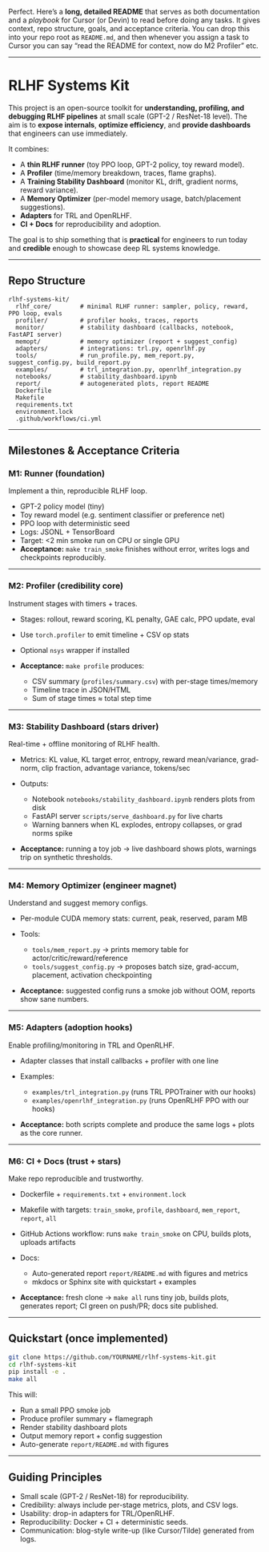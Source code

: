 Perfect. Here’s a **long, detailed README** that serves as both documentation and a *playbook* for Cursor (or Devin) to read before doing any tasks. It gives context, repo structure, goals, and acceptance criteria. You can drop this into your repo root as `README.md`, and then whenever you assign a task to Cursor you can say “read the README for context, now do M2 Profiler” etc.

---

# RLHF Systems Kit

This project is an open-source toolkit for **understanding, profiling, and debugging RLHF pipelines** at small scale (GPT-2 / ResNet-18 level). The aim is to **expose internals**, **optimize efficiency**, and **provide dashboards** that engineers can use immediately.

It combines:

* A **thin RLHF runner** (toy PPO loop, GPT-2 policy, toy reward model).
* A **Profiler** (time/memory breakdown, traces, flame graphs).
* A **Training Stability Dashboard** (monitor KL, drift, gradient norms, reward variance).
* A **Memory Optimizer** (per-model memory usage, batch/placement suggestions).
* **Adapters** for TRL and OpenRLHF.
* **CI + Docs** for reproducibility and adoption.

The goal is to ship something that is **practical** for engineers to run today and **credible** enough to showcase deep RL systems knowledge.

---

## Repo Structure

```
rlhf-systems-kit/
  rlhf_core/        # minimal RLHF runner: sampler, policy, reward, PPO loop, evals
  profiler/         # profiler hooks, traces, reports
  monitor/          # stability dashboard (callbacks, notebook, FastAPI server)
  memopt/           # memory optimizer (report + suggest_config)
  adapters/         # integrations: trl.py, openrlhf.py
  tools/            # run_profile.py, mem_report.py, suggest_config.py, build_report.py
  examples/         # trl_integration.py, openrlhf_integration.py
  notebooks/        # stability_dashboard.ipynb
  report/           # autogenerated plots, report README
  Dockerfile
  Makefile
  requirements.txt
  environment.lock
  .github/workflows/ci.yml
```

---

## Milestones & Acceptance Criteria

### **M1: Runner (foundation)**

Implement a thin, reproducible RLHF loop.

* GPT-2 policy model (tiny)
* Toy reward model (e.g. sentiment classifier or preference net)
* PPO loop with deterministic seed
* Logs: JSONL + TensorBoard
* Target: <2 min smoke run on CPU or single GPU
* **Acceptance:** `make train_smoke` finishes without error, writes logs and checkpoints reproducibly.

---

### **M2: Profiler (credibility core)**

Instrument stages with timers + traces.

* Stages: rollout, reward scoring, KL penalty, GAE calc, PPO update, eval
* Use `torch.profiler` to emit timeline + CSV op stats
* Optional `nsys` wrapper if installed
* **Acceptance:** `make profile` produces:

  * CSV summary (`profiles/summary.csv`) with per-stage times/memory
  * Timeline trace in JSON/HTML
  * Sum of stage times ≈ total step time

---

### **M3: Stability Dashboard (stars driver)**

Real-time + offline monitoring of RLHF health.

* Metrics: KL value, KL target error, entropy, reward mean/variance, grad-norm, clip fraction, advantage variance, tokens/sec
* Outputs:

  * Notebook `notebooks/stability_dashboard.ipynb` renders plots from disk
  * FastAPI server `scripts/serve_dashboard.py` for live charts
  * Warning banners when KL explodes, entropy collapses, or grad norms spike
* **Acceptance:** running a toy job → live dashboard shows plots, warnings trip on synthetic thresholds.

---

### **M4: Memory Optimizer (engineer magnet)**

Understand and suggest memory configs.

* Per-module CUDA memory stats: current, peak, reserved, param MB
* Tools:

  * `tools/mem_report.py` → prints memory table for actor/critic/reward/reference
  * `tools/suggest_config.py` → proposes batch size, grad-accum, placement, activation checkpointing
* **Acceptance:** suggested config runs a smoke job without OOM, reports show sane numbers.

---

### **M5: Adapters (adoption hooks)**

Enable profiling/monitoring in TRL and OpenRLHF.

* Adapter classes that install callbacks + profiler with one line
* Examples:

  * `examples/trl_integration.py` (runs TRL PPOTrainer with our hooks)
  * `examples/openrlhf_integration.py` (runs OpenRLHF PPO with our hooks)
* **Acceptance:** both scripts complete and produce the same logs + plots as the core runner.

---

### **M6: CI + Docs (trust + stars)**

Make repo reproducible and trustworthy.

* Dockerfile + `requirements.txt` + `environment.lock`
* Makefile with targets: `train_smoke`, `profile`, `dashboard`, `mem_report`, `report`, `all`
* GitHub Actions workflow: runs `make train_smoke` on CPU, builds plots, uploads artifacts
* Docs:

  * Auto-generated report `report/README.md` with figures and metrics
  * mkdocs or Sphinx site with quickstart + examples
* **Acceptance:** fresh clone → `make all` runs tiny job, builds plots, generates report; CI green on push/PR; docs site published.

---

## Quickstart (once implemented)

```bash
git clone https://github.com/YOURNAME/rlhf-systems-kit.git
cd rlhf-systems-kit
pip install -e .
make all
```

This will:

* Run a small PPO smoke job
* Produce profiler summary + flamegraph
* Render stability dashboard plots
* Output memory report + config suggestion
* Auto-generate `report/README.md` with figures

---

## Guiding Principles

* Small scale (GPT-2 / ResNet-18) for reproducibility.
* Credibility: always include per-stage metrics, plots, and CSV logs.
* Usability: drop-in adapters for TRL/OpenRLHF.
* Reproducibility: Docker + CI + deterministic seeds.
* Communication: blog-style write-up (like Cursor/Tilde) generated from logs.